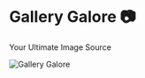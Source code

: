 # Gallery Galore 📷
Your Ultimate Image Source

![Gallery Galore](https://dev-to-uploads.s3.amazonaws.com/uploads/articles/zhhz3bwfa1bo6gf4b81d.png)
